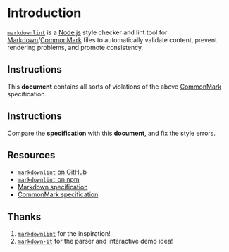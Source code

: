 # Introduction

[`markdownlint`](https://github.com/markdownlint/markdownlint) is a [Node.js](https://nodejs.org/) style checker and lint tool for [Markdown](https://en.wikipedia.org/wiki/Markdown)/[CommonMark](https://commonmark.org/) files to automatically validate content, prevent rendering problems, and promote consistency.

## Instructions

This **document** contains all sorts of violations of the above [CommonMark](https://commonmark.org/) specification.

## Instructions

Compare the **specification** with this **document**, and fix the style errors.

## Resources

* [`markdownlint` on GitHub](https://github.com/DavidAnson/markdownlint)
* [`markdownlint` on npm](https://www.npmjs.com/package/markdownlint)
* [Markdown specification](https://daringfireball.net/projects/markdown/)
* [CommonMark specification](https://commonmark.org/)

## Thanks

1. [`markdownlint`](https://github.com/markdownlint/markdownlint) for the inspiration!
2. [`markdown-it`](https://github.com/markdown-it/markdown-it) for the parser and interactive demo idea!
